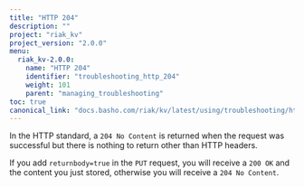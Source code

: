 ```yaml
---
title: "HTTP 204"
description: ""
project: "riak_kv"
project_version: "2.0.0"
menu:
  riak_kv-2.0.0:
    name: "HTTP 204"
    identifier: "troubleshooting_http_204"
    weight: 101
    parent: "managing_troubleshooting"
toc: true
canonical_link: "docs.basho.com/riak/kv/latest/using/troubleshooting/http-204.md"
---
```


In the HTTP standard, a `204 No Content` is returned when the request was successful but there is nothing to return other than HTTP headers.

If you add `returnbody=true` in the `PUT` request, you will receive a `200 OK` and the content you just stored, otherwise you will receive a `204 No Content`.
